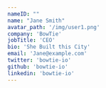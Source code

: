 ```yaml
---
nameID: ""
name: "Jane Smith"
avatar_path: '/img/user1.png'
company: 'BowTie'
jobTitle: 'CEO'
bio: 'She Built this City'
email: 'Jane@example.com'
twitter: 'bowtie-io'
github: 'bowtie-io'
linkedin: 'bowtie-io'
---
```

